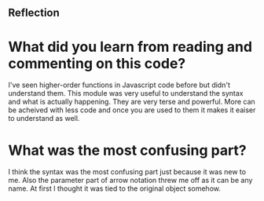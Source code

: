 ## Reflection

# What did you learn from reading and commenting on this code?
I've seen higher-order functions in Javascript code before but didn't understand them. This module was very useful to understand the syntax and what is actually happening. They are very terse and powerful. More can be acheived with less code and once you are used to them it makes it eaiser to understand as well.

# What was the most confusing part?
I think the syntax was the most confusing part just because it was new to me. Also the parameter part of arrow notation threw me off as it can be any name. At first I thought it was tied to the original object somehow.
